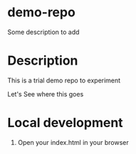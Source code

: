 # demo-repo

Some description to add

# Description 

This is a trial demo repo to experiment

Let's See where this goes 

# Local development

1. Open your index.html in your browser